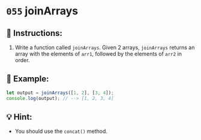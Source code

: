 # `055` joinArrays

## 📝 Instructions:

1. Write a function called `joinArrays`. Given 2 arrays, `joinArrays` returns an array with the elements of `arr1`, followed by the elements of `arr2` in order.

## 📎 Example:

```Javascript
let output = joinArrays([1, 2], [3, 4]);
console.log(output); // --> [1, 2, 3, 4]
```
## 💡 Hint:

+ You should use the `concat()` method.
